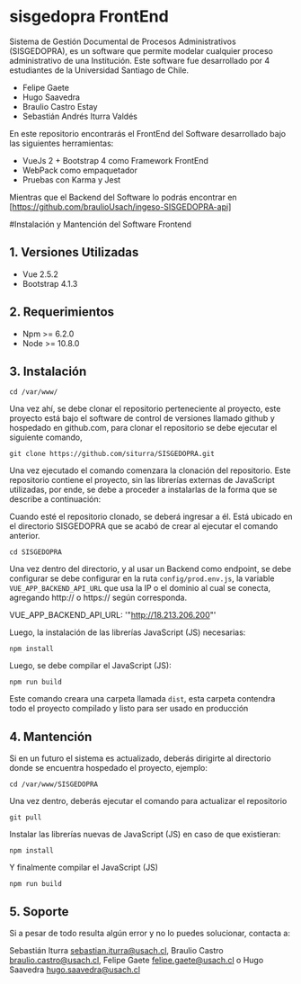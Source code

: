 # sisgedopra FrontEnd

Sistema de Gestión Documental de Procesos Administrativos (SISGEDOPRA), es un software que permite modelar cualquier 
proceso administrativo de una Institución. Este software fue desarrollado por 4 estudiantes de la Universidad Santiago de Chile.

  * Felipe Gaete
  * Hugo Saavedra
  * Braulio Castro Estay 
  * Sebastián Andrés Iturra Valdés

En este repositorio encontrarás el FrontEnd del Software desarrollado bajo las siguientes herramientas:
  
  * VueJs 2 + Bootstrap 4 como Framework FrontEnd
  * WebPack como empaquetador
  * Pruebas con Karma y Jest
  
Mientras que el Backend del Software lo podrás encontrar en [https://github.com/braulioUsach/ingeso-SISGEDOPRA-api]


#Instalación y Mantención del Software Frontend

## 1. Versiones Utilizadas

* Vue 2.5.2
* Bootstrap 4.1.3

## 2. Requerimientos

* Npm >= 6.2.0
* Node >= 10.8.0

## 3. Instalación

	cd /var/www/

Una vez ahí, se debe clonar el repositorio perteneciente al proyecto, este proyecto está bajo el software de control de versiones llamado github y hospedado en github.com, para clonar el repositorio se debe ejecutar el siguiente comando, 

	git clone https://github.com/siturra/SISGEDOPRA.git

Una vez ejecutado el comando comenzara la clonación del repositorio. Este repositorio contiene el proyecto, sin las librerías externas de JavaScript utilizadas, por ende, se debe a proceder a instalarlas de la forma que se describe a continuación:

Cuando esté el repositorio clonado, se deberá ingresar a él. Está ubicado en el directorio SISGEDOPRA que se acabó de crear al ejecutar el comando anterior.

	cd SISGEDOPRA

Una vez dentro del directorio, y al usar un Backend como endpoint, se debe configurar se debe configurar en la ruta `config/prod.env.js`, 
la variable ``VUE_APP_BACKEND_API_URL`` que usa la IP o el dominio al cual se conecta, agregando http:// o https:// según corresponda.
  
  VUE_APP_BACKEND_API_URL: '"http://18.213.206.200"'

Luego, la instalación de las librerías JavaScript (JS) necesarias:

	npm install

Luego, se debe compilar el JavaScript (JS):

	npm run build

Este comando creara una carpeta llamada ``dist``, esta carpeta contendra todo el proyecto compilado y listo para ser usado en producción

## 4. Mantención

Si en un futuro el sistema es actualizado, deberás dirigirte al directorio donde se encuentra hospedado el proyecto, ejemplo:

	cd /var/www/SISGEDOPRA

Una vez dentro, deberás ejecutar el comando para actualizar el repositorio

	git pull 

Instalar las librerías nuevas de JavaScript (JS) en caso de que existieran:

	npm install

Y finalmente compilar el JavaScript (JS)

	npm run build

## 5. Soporte

Si a pesar de todo resulta algún error y no lo puedes solucionar, contacta a:

Sebastián Iturra <sebastian.iturra@usach.cl>, Braulio Castro <braulio.castro@usach.cl>, Felipe Gaete <felipe.gaete@usach.cl> o Hugo Saavedra <hugo.saavedra@usach.cl>

